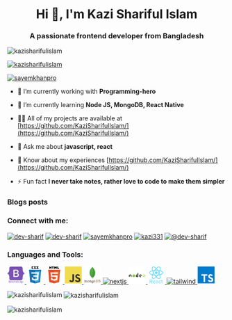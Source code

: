 <h1 align="center">Hi 👋, I'm Kazi Shariful Islam</h1>
<h3 align="center">A passionate frontend developer from Bangladesh</h3>

<p align="left"> <img src="https://komarev.com/ghpvc/?username=kazisharifulislam&label=Profile%20views&color=0e75b6&style=flat" alt="kazisharifulislam" /> </p>

<p align="left"> <a href="https://github.com/ryo-ma/github-profile-trophy"><img src="https://github-profile-trophy.vercel.app/?username=kazisharifulislam" alt="kazisharifulislam" /></a> </p>

<p align="left"> <a href="https://twitter.com/sayemkhanpro" target="blank"><img src="https://img.shields.io/twitter/follow/sayemkhanpro?logo=twitter&style=for-the-badge" alt="sayemkhanpro" /></a> </p>

- 🔭 I’m currently working with **Programming-hero**

- 🌱 I’m currently learning **Node JS, MongoDB, React Native**

- 👨‍💻 All of my projects are available at [https://github.com/KaziSharifulIslam/](https://github.com/KaziSharifulIslam/)

- 💬 Ask me about **javascript, react**

- 📄 Know about my experiences [https://github.com/KaziSharifulIslam/](https://github.com/KaziSharifulIslam/)

- ⚡ Fun fact **I never take notes, rather love to code to make them simpler**

### Blogs posts
<!-- BLOG-POST-LIST:START -->
<!-- BLOG-POST-LIST:END -->

<h3 align="left">Connect with me:</h3>
<p align="left">
<a href="https://codepen.io/dev-sharif" target="blank"><img align="center" src="https://raw.githubusercontent.com/rahuldkjain/github-profile-readme-generator/master/src/images/icons/Social/codepen.svg" alt="dev-sharif" height="30" width="40" /></a>
<a href="https://dev.to/dev-sharif" target="blank"><img align="center" src="https://raw.githubusercontent.com/rahuldkjain/github-profile-readme-generator/master/src/images/icons/Social/devto.svg" alt="dev-sharif" height="30" width="40" /></a>
<a href="https://twitter.com/sayemkhanpro" target="blank"><img align="center" src="https://raw.githubusercontent.com/rahuldkjain/github-profile-readme-generator/master/src/images/icons/Social/twitter.svg" alt="sayemkhanpro" height="30" width="40" /></a>
<a href="https://fb.com/kazi331" target="blank"><img align="center" src="https://raw.githubusercontent.com/rahuldkjain/github-profile-readme-generator/master/src/images/icons/Social/facebook.svg" alt="kazi331" height="30" width="40" /></a>
<a href="https://medium.com/@dev-sharif" target="blank"><img align="center" src="https://raw.githubusercontent.com/rahuldkjain/github-profile-readme-generator/master/src/images/icons/Social/medium.svg" alt="@dev-sharif" height="30" width="40" /></a>
</p>

<h3 align="left">Languages and Tools:</h3>
<p align="left"> <a href="https://getbootstrap.com" target="_blank" rel="noreferrer"> <img src="https://raw.githubusercontent.com/devicons/devicon/master/icons/bootstrap/bootstrap-plain-wordmark.svg" alt="bootstrap" width="40" height="40"/> </a> <a href="https://www.w3schools.com/css/" target="_blank" rel="noreferrer"> <img src="https://raw.githubusercontent.com/devicons/devicon/master/icons/css3/css3-original-wordmark.svg" alt="css3" width="40" height="40"/> </a> <a href="https://www.w3.org/html/" target="_blank" rel="noreferrer"> <img src="https://raw.githubusercontent.com/devicons/devicon/master/icons/html5/html5-original-wordmark.svg" alt="html5" width="40" height="40"/> </a> <a href="https://developer.mozilla.org/en-US/docs/Web/JavaScript" target="_blank" rel="noreferrer"> <img src="https://raw.githubusercontent.com/devicons/devicon/master/icons/javascript/javascript-original.svg" alt="javascript" width="40" height="40"/> </a> <a href="https://www.mongodb.com/" target="_blank" rel="noreferrer"> <img src="https://raw.githubusercontent.com/devicons/devicon/master/icons/mongodb/mongodb-original-wordmark.svg" alt="mongodb" width="40" height="40"/> </a> <a href="https://nextjs.org/" target="_blank" rel="noreferrer"> <img src="https://cdn.worldvectorlogo.com/logos/nextjs-2.svg" alt="nextjs" width="40" height="40"/> </a> <a href="https://nodejs.org" target="_blank" rel="noreferrer"> <img src="https://raw.githubusercontent.com/devicons/devicon/master/icons/nodejs/nodejs-original-wordmark.svg" alt="nodejs" width="40" height="40"/> </a> <a href="https://reactjs.org/" target="_blank" rel="noreferrer"> <img src="https://raw.githubusercontent.com/devicons/devicon/master/icons/react/react-original-wordmark.svg" alt="react" width="40" height="40"/> </a> <a href="https://tailwindcss.com/" target="_blank" rel="noreferrer"> <img src="https://www.vectorlogo.zone/logos/tailwindcss/tailwindcss-icon.svg" alt="tailwind" width="40" height="40"/> </a> <a href="https://www.typescriptlang.org/" target="_blank" rel="noreferrer"> <img src="https://raw.githubusercontent.com/devicons/devicon/master/icons/typescript/typescript-original.svg" alt="typescript" width="40" height="40"/> </a> </p>

<p><img align="left" src="https://github-readme-stats.vercel.app/api/top-langs?username=kazisharifulislam&show_icons=true&locale=en&layout=compact" alt="kazisharifulislam" /></p>

<p>&nbsp;<img align="center" src="https://github-readme-stats.vercel.app/api?username=kazisharifulislam&show_icons=true&locale=en" alt="kazisharifulislam" /></p>

<p><img align="center" src="https://github-readme-streak-stats.herokuapp.com/?user=kazisharifulislam&" alt="kazisharifulislam" /></p>
